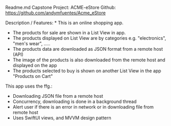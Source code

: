 Readme.md 
Capstone Project: ACME-eStore Github: https://github.com/andymfuentes/Acme_eStore 

Description / Features: * This is an online shopping app. 
* The products for sale are shown in a List View in app. 
* The products displayed on List View are by categories e.g. "electronics", "men's wear", ..... 
* The products data are downloaded as JSON format from a remote host (API)
* The image of the products is also downloaded from the remote host and displayed on the app 
* The products selected to buy is shown on another List View in the app "Products on Cart"

This app uses the ffg.: 
* Downloading JSON file from a remote host 
* Concurrency, downloading is done in a background thread 
* Alert user if there is an error in network or in downloading file from remote host 
* Uses SwiftUI views, and MVVM design pattern
